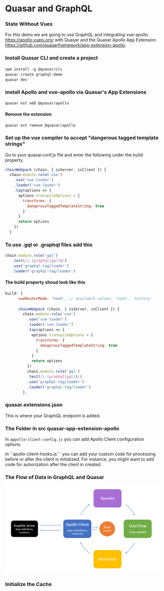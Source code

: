 # Quasar and GraphQL
### State Without Vuex
For this demo we are going to use GraphQL and integrating vue-apollo https://apollo.vuejs.org/ with Quasar and the Quasar Apollo App Extension https://github.com/quasarframework/app-extension-apollo.  
### Install Quasar CLI and create a project
```npm install -g @quasar/cli```   
```quasar create graphql-demo```  
```quasar dev``` 
### install Apollo and vue-apollo via Quasar's App Extensions
```quasar ext add @quasar/apollo```  
#### Remove the extension
```quasar ext remove @quasar/apollo```  
### Set up the vue compiler to accept "dangerous tagged template strings"
Go to your quasar.conf.js file and enter the following under the build property.  
```js 
chainWebpack (chain, { isServer, isClient }) {
  chain.module.rule('vue')
    .use('vue-loader')
    .loader('vue-loader')
    .tap(options => {
      options.transpileOptions = {
        transforms: {
          dangerousTaggedTemplateString: true
        }
      }
      return options
    })
  }
``` 
### To use .gql or .graphql files add this
```js 
chain.module.rule('gql')
   .test(/\.(graphql|gql)$/)
   .use('graphql-tag/loader')
   .loader('graphql-tag/loader')
```  
#### The build property shoud look like this
```js  
build: {
      vueRouterMode: 'hash', // available values: 'hash', 'history'

      chainWebpack (chain, { isServer, isClient }) {
        chain.module.rule('vue')
          .use('vue-loader')
          .loader('vue-loader')
          .tap(options => {
            options.transpileOptions = {
              transforms: {
                dangerousTaggedTemplateString: true
              }
            }
            return options
          })
          chain.module.rule('gql')
          .test(/\.(graphql|gql)$/)
          .use('graphql-tag/loader')
          .loader('graphql-tag/loader')
        },
```   
### quasar.extensions.json
This is where your GraphQL endpoint is added.  
### The Folder in src quasar-app-extension-apollo  
In ```appollo-client-config.js``` you can add Apollo Client configuration options.  

In ``apollo-client-hooks.js``` you can add your custom code for processing before or after the client is initialized. For instance, you might want to add code for auhorization after the client in created.  
### The Flow of Data in GraphQL and Quasar
![alt text](https://github.com/BoMarconiHenriksen/quasar-and-graphql/blob/master/flow.png "Data Flow")  
### Initialize the Cache

